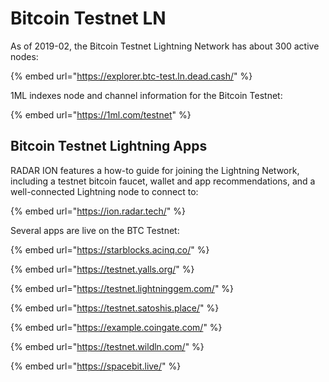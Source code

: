 # Bitcoin Testnet LN

As of 2019-02, the Bitcoin Testnet Lightning Network has about 300 active nodes:

{% embed url="https://explorer.btc-test.ln.dead.cash/" %}

1ML indexes node and channel information for  the Bitcoin Testnet:

{% embed url="https://1ml.com/testnet" %}

## Bitcoin Testnet Lightning Apps

RADAR ION features a how-to guide for joining the Lightning Network, including a testnet bitcoin faucet, wallet and app recommendations, and a well-connected Lightning node to connect to:  


{% embed url="https://ion.radar.tech/" %}

Several apps are live on the BTC Testnet:

{% embed url="https://starblocks.acinq.co/" %}

{% embed url="https://testnet.yalls.org/" %}

{% embed url="https://testnet.lightninggem.com/" %}

{% embed url="https://testnet.satoshis.place/" %}

{% embed url="https://example.coingate.com/" %}

{% embed url="https://testnet.wildln.com/" %}

{% embed url="https://spacebit.live/" %}



